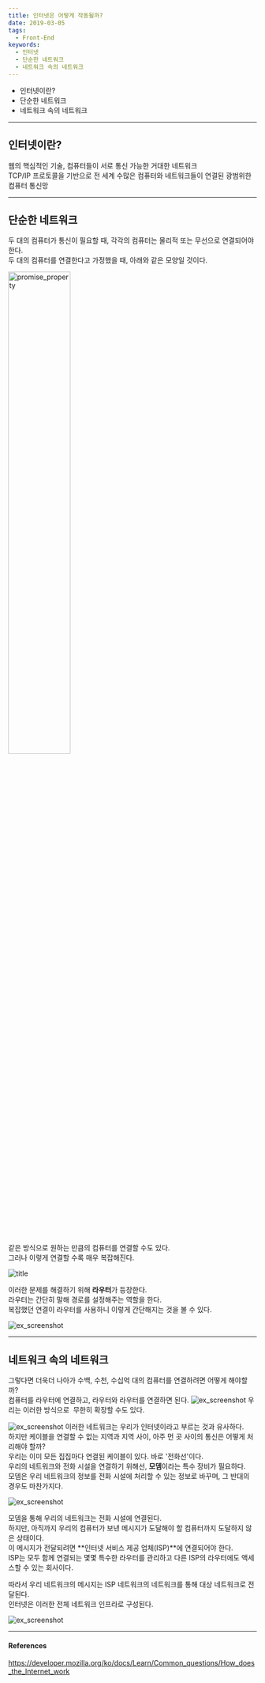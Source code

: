 ```yaml
---
title: 인터넷은 어떻게 작동될까?
date: 2019-03-05
tags:
  - Front-End
keywords:
  - 인터넷
  - 단순한 네트워크
  - 네트워크 속의 네트워크
---
```


- 인터넷이란?
- 단순한 네트워크
- 네트워크 속의 네트워크

---

## 인터넷이란?

웹의 핵심적인 기술, 컴퓨터들이 서로 통신 가능한 거대한 네트워크  
TCP/IP 프로토콜을 기반으로 전 세계 수많은 컴퓨터와 네트워크들이 연결된 광범위한 컴퓨터 통신망

---

## 단순한 네트워크

두 대의 컴퓨터가 통신이 필요할 때, 각각의 컴퓨터는 물리적 또는 무선으로 연결되어야 한다.  
두 대의 컴퓨터를 연결한다고 가정했을 때, 아래와 같은 모양일 것이다.

<img src="./internet-schema-1.png" width="50%" height="50%" title="pormise 객체의 내부 프로퍼티" alt="promise_property" />

같은 방식으로 원하는 만큼의 컴퓨터를 연결할 수도 있다.  
그러나 이렇게 연결할 수록 매우 복잡해진다.

![title](./internet-schema-2.png)

이러한 문제를 해결하기 위해 **라우터**가 등장한다.  
라우터는 간단히 말해 경로를 설정해주는 역할을 한다.  
복잡했던 연결이 라우터를 사용하니 이렇게 간단해지는 것을 볼 수 있다.

![ex_screenshot](./internet-schema-3.png)

---

## 네트워크 속의 네트워크

그렇다면 더욱더 나아가 수백, 수천, 수십억 대의 컴퓨터를 연결하려면 어떻게 해야할까?  
컴퓨터를 라우터에 연결하고, 라우터와 라우터를 연결하면 된다.
![ex_screenshot](./internet-schema-4.png)
우리는 이러한 방식으로  무한히 확장할 수도 있다.

![ex_screenshot](./internet-schema-5.png)
이러한 네트워크는 우리가 인터넷이라고 부르는 것과 유사하다.  
하지만 케이블을 연결할 수 없는 지역과 지역 사이, 아주 먼 곳 사이의 통신은 어떻게 처리해야 할까?  
우리는 이미 모든 집집마다 연결된 케이블이 있다. 바로 '전화선'이다.  
우리의 네트워크와 전화 시설을 연결하기 위해선, **모뎀**이라는 특수 장비가 필요하다.  
모뎀은 우리 네트워크의 정보를 전화 시설에 처리할 수 있는 정보로 바꾸며, 그 반대의 경우도 마찬가지다.

![ex_screenshot](./internet-schema-6.png)

모뎀을 통해 우리의 네트워크는 전화 시설에 연결된다.  
하지만, 아직까지 우리의 컴퓨터가 보낸 메시지가 도달해야 할 컴퓨터까지 도달하지 않은 상태이다.  
이 메시지가 전달되려면 **인터넷 서비스 제공 업체(ISP)**에 연결되어야 한다.  
ISP는 모두 함께 연결되는 몇몇 특수한 라우터를 관리하고 다른 ISP의 라우터에도 액세스할 수 있는 회사이다.

따라서 우리 네트워크의 메시지는 ISP 네트워크의 네트워크를 통해 대상 네트워크로 전달된다.  
인터넷은 이러한 전체 네트워크 인프라로 구성된다.

![ex_screenshot](./internet-schema-7.png)

---

#### References

https://developer.mozilla.org/ko/docs/Learn/Common_questions/How_does_the_Internet_work

